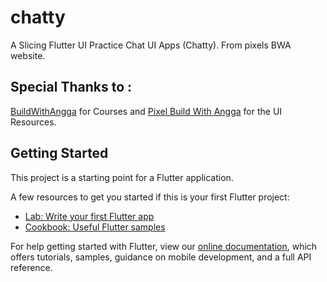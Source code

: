 # chatty

A Slicing Flutter UI Practice Chat UI Apps (Chatty). From pixels BWA website.

## Special Thanks to :

[BuildWithAngga](https://buildwithangga.com/) for Courses and [Pixel Build With Angga](https://pixel.buildwithangga.com/) for the UI Resources.

## Getting Started

This project is a starting point for a Flutter application.

A few resources to get you started if this is your first Flutter project:

- [Lab: Write your first Flutter app](https://flutter.dev/docs/get-started/codelab)
- [Cookbook: Useful Flutter samples](https://flutter.dev/docs/cookbook)

For help getting started with Flutter, view our
[online documentation](https://flutter.dev/docs), which offers tutorials,
samples, guidance on mobile development, and a full API reference.
